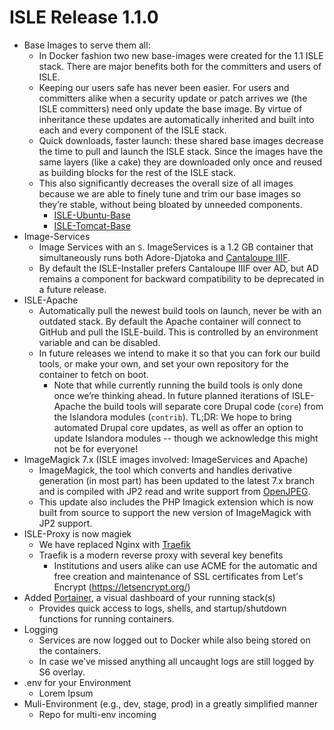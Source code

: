 # ISLE Release 1.1.0

* Base Images to serve them all:
    * In Docker fashion two new base-images were created for the 1.1 ISLE stack. There are major benefits both for the committers and users of ISLE.
    * Keeping our users safe has never been easier.  For users and committers alike when a security update or patch arrives we (the ISLE committers) need only update the base image.  By virtue of inheritance these updates are automatically inherited and built into each and every component of the ISLE stack.
    * Quick downloads, faster launch: these shared base images decrease the time to pull and launch the ISLE stack.  Since the images have the same layers (like a cake) they are downloaded only once and reused as building blocks for the rest of the ISLE stack.
    * This also significantly decreases the overall size of all images because we are able to finely tune and trim our base images so they’re stable, without being bloated by unneeded components.
        * [ISLE-Ubuntu-Base](https://github.com/Islandora-Collaboration-Group/isle-ubuntu-basebox)
        * [ISLE-Tomcat-Base](https://github.com/Islandora-Collaboration-Group/isle-tomcat)
* Image-Services
    * Image Services with an `S`. ImageServices is a 1.2 GB container that simultaneously runs both Adore-Djatoka and [Cantaloupe IIIF](https://medusa-project.github.io/cantaloupe/).  
    * By default the ISLE-Installer prefers Cantaloupe IIIF over AD, but AD remains a component for backward compatibility to be deprecated in a future release.
* ISLE-Apache
    * Automatically pull the newest build tools on launch, never be with an outdated stack.  By default the Apache container will connect to GitHub and pull the ISLE-build.  This is controlled by an environment variable and can be disabled.
    * In future releases we intend to make it so that you can fork our build tools, or make your own, and set your own repository for the container to fetch on boot.
        * Note that while currently running the build tools is only done once we’re thinking ahead. In future planned iterations of ISLE-Apache the build tools will separate core Drupal code (`core`) from the Islandora modules (`contrib`).  TL;DR: We hope to bring automated Drupal core updates, as well as offer an option to update Islandora modules -- though we acknowledge this might not be for everyone!
* ImageMagick 7.x (ISLE images involved: ImageServices and Apache)
    * ImageMagick, the tool which converts and handles derivative generation (in most part) has been updated to the latest 7.x branch and is compiled with JP2 read and write support from [OpenJPEG](http://www.openjpeg.org/).
    * This update also includes the PHP Imagick extension which is now built from source to support the new version of ImageMagick with JP2 support.
* ISLE-Proxy is now magiek
    * We have replaced Nginx with [Traefik](https://traefik.io/)
    * Traefik is a modern reverse proxy with several key benefits
        * Institutions and users alike can use ACME for the automatic and free creation and maintenance of SSL certificates from Let's Encrypt (https://letsencrypt.org/)
* Added [Portainer](https://portainer.io), a visual dashboard of your running stack(s)
    * Provides quick access to logs, shells, and startup/shutdown functions for running containers.
* Logging
    * Services are now logged out to Docker while also being stored on the containers.
    * In case we’ve missed anything all uncaught logs are still logged by S6 overlay.
* .env for your Environment
    * Lorem Ipsum
* Muli-Environment (e.g., dev, stage, prod) in a greatly simplified manner
    * Repo for multi-env incoming
